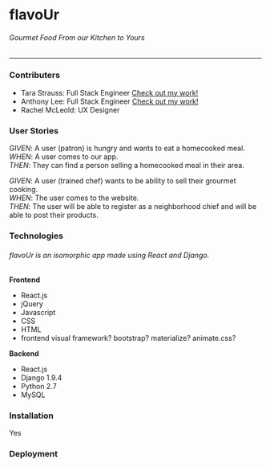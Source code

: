 # flavoUr 
###### *Gourmet Food From our Kitchen to Yours*
---------

### Contributers 

- Tara Strauss: Full Stack Engineer [Check out my work!](http://tarabytesofcode.com)
- Anthony Lee: Full Stack Engineer [Check out my work!](http://anthonylee.xyz)
- Rachel McLeold: UX Designer

### User Stories

*GIVEN*: A user (patron) is hungry and wants to eat a homecooked meal.  
*WHEN*: A user comes to our app.  
*THEN*: They can find a person selling a homecooked meal in their area.  


*GIVEN*: A user (trained chef) wants to be ability to sell their grourmet cooking.  
*WHEN*: The user comes to the website.  
*THEN*: The user will be able to register as a neighborhood chief and will be able to post their products.  

### Technologies

###### *flavoUr is an isomorphic app made using React and Django.*

**Frontend**
- React.js
- jQuery
- Javascript
- CSS
- HTML
- frontend visual framework? bootstrap? materialize? animate.css?

**Backend**
- React.js
- Django 1.9.4
- Python 2.7
- MySQL

### Installation
Yes

### Deployment

